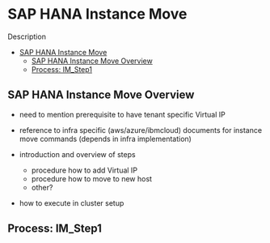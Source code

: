 # SAP HANA Instance Move

Description

<!-- TOC -->

- [SAP HANA Instance Move](#sap-hana-instance-move)
  - [SAP HANA Instance Move Overview](#sap-hana-instance-move-overview)
  - [Process: IM_Step1](#process-imstep1)

<!-- /TOC -->

## SAP HANA Instance Move Overview

- need to mention prerequisite to have tenant specific Virtual IP

- reference to infra specific (aws/azure/ibmcloud) documents for instance move commands (depends in infra implementation)

- introduction and overview of steps
  - procedure how to add Virtual IP
  - procedure how to move to new host
  - other?

- how to execute in cluster setup

## Process: IM_Step1
